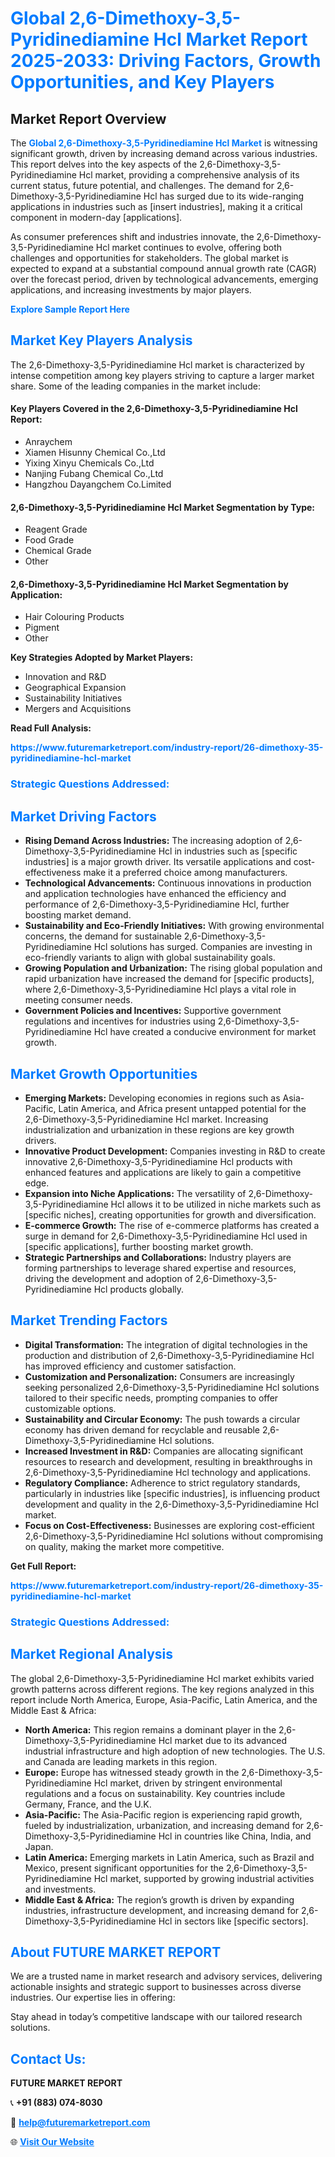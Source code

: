 <h1 style="color: #007BFF;">Global 2,6-Dimethoxy-3,5-Pyridinediamine Hcl Market Report 2025-2033: Driving Factors, Growth Opportunities, and Key Players</h1>

<section id="overview">
<h2>Market Report Overview</h2>
<p>The <a href="https://www.futuremarketreport.com/industry-report/26-dimethoxy-35-pyridinediamine-hcl-market" style="color: #007BFF; text-decoration: none;"><strong>Global 2,6-Dimethoxy-3,5-Pyridinediamine Hcl Market</strong></a> is witnessing significant growth, driven by increasing demand across various industries. This report delves into the key aspects of the 2,6-Dimethoxy-3,5-Pyridinediamine Hcl market, providing a comprehensive analysis of its current status, future potential, and challenges. The demand for 2,6-Dimethoxy-3,5-Pyridinediamine Hcl has surged due to its wide-ranging applications in industries such as [insert industries], making it a critical component in modern-day [applications].</p>
<p>As consumer preferences shift and industries innovate, the 2,6-Dimethoxy-3,5-Pyridinediamine Hcl market continues to evolve, offering both challenges and opportunities for stakeholders. The global market is expected to expand at a substantial compound annual growth rate (CAGR) over the forecast period, driven by technological advancements, emerging applications, and increasing investments by major players.</p>
</section>

<section id="overview">
<p><a href="https://www.futuremarketreport.com/request-sample/reportId=30068" style="color: #007BFF; text-decoration: none;"><strong>Explore Sample Report Here</strong></a></p>
</section>

<section id="key-players">
<h2 style="color: #007BFF;">Market Key Players Analysis</h2>
<p>The 2,6-Dimethoxy-3,5-Pyridinediamine Hcl market is characterized by intense competition among key players striving to capture a larger market share. Some of the leading companies in the market include:</p>
<h4>Key Players Covered in the 2,6-Dimethoxy-3,5-Pyridinediamine Hcl Report:</h4>
<ul><li>Anraychem</li><li>Xiamen Hisunny Chemical Co.,Ltd</li><li>Yixing Xinyu Chemicals Co.,Ltd</li><li>Nanjing Fubang Chemical Co.,Ltd</li><li>Hangzhou Dayangchem Co.Limited</li></ul>
<h4>2,6-Dimethoxy-3,5-Pyridinediamine Hcl Market Segmentation by Type:</h4>
<ul><li>Reagent Grade</li><li>Food Grade</li><li>Chemical Grade</li><li>Other</li></ul>

<h4>2,6-Dimethoxy-3,5-Pyridinediamine Hcl Market Segmentation by Application:</h4>
<ul><li>Hair Colouring Products</li><li>Pigment</li><li>Other</li></ul>
<p><strong>Key Strategies Adopted by Market Players:</strong></p>
<ul>
<li>Innovation and R&D</li>
<li>Geographical Expansion</li>
<li>Sustainability Initiatives</li>
<li>Mergers and Acquisitions</li>
</ul>
</section>

<section>
<p><strong>Read Full Analysis: </strong></p><a href="https://www.futuremarketreport.com/industry-report/26-dimethoxy-35-pyridinediamine-hcl-market" style="color: #007BFF; text-decoration: none;"><strong>https://www.futuremarketreport.com/industry-report/26-dimethoxy-35-pyridinediamine-hcl-market</strong></a>
<h3 style="color: #007BFF;">Strategic Questions Addressed:</h3>
</section>

<section id="driving-factors">
<h2 style="color: #007BFF;">Market Driving Factors</h2>
<ul>
<li><strong>Rising Demand Across Industries:</strong> The increasing adoption of 2,6-Dimethoxy-3,5-Pyridinediamine Hcl in industries such as [specific industries] is a major growth driver. Its versatile applications and cost-effectiveness make it a preferred choice among manufacturers.</li>
<li><strong>Technological Advancements:</strong> Continuous innovations in production and application technologies have enhanced the efficiency and performance of 2,6-Dimethoxy-3,5-Pyridinediamine Hcl, further boosting market demand.</li>
<li><strong>Sustainability and Eco-Friendly Initiatives:</strong> With growing environmental concerns, the demand for sustainable 2,6-Dimethoxy-3,5-Pyridinediamine Hcl solutions has surged. Companies are investing in eco-friendly variants to align with global sustainability goals.</li>
<li><strong>Growing Population and Urbanization:</strong> The rising global population and rapid urbanization have increased the demand for [specific products], where 2,6-Dimethoxy-3,5-Pyridinediamine Hcl plays a vital role in meeting consumer needs.</li>
<li><strong>Government Policies and Incentives:</strong> Supportive government regulations and incentives for industries using 2,6-Dimethoxy-3,5-Pyridinediamine Hcl have created a conducive environment for market growth.</li>
</ul>
</section>

<section id="growth-opportunities">
<h2 style="color: #007BFF;">Market Growth Opportunities</h2>
<ul>
<li><strong>Emerging Markets:</strong> Developing economies in regions such as Asia-Pacific, Latin America, and Africa present untapped potential for the 2,6-Dimethoxy-3,5-Pyridinediamine Hcl market. Increasing industrialization and urbanization in these regions are key growth drivers.</li>
<li><strong>Innovative Product Development:</strong> Companies investing in R&D to create innovative 2,6-Dimethoxy-3,5-Pyridinediamine Hcl products with enhanced features and applications are likely to gain a competitive edge.</li>
<li><strong>Expansion into Niche Applications:</strong> The versatility of 2,6-Dimethoxy-3,5-Pyridinediamine Hcl allows it to be utilized in niche markets such as [specific niches], creating opportunities for growth and diversification.</li>
<li><strong>E-commerce Growth:</strong> The rise of e-commerce platforms has created a surge in demand for 2,6-Dimethoxy-3,5-Pyridinediamine Hcl used in [specific applications], further boosting market growth.</li>
<li><strong>Strategic Partnerships and Collaborations:</strong> Industry players are forming partnerships to leverage shared expertise and resources, driving the development and adoption of 2,6-Dimethoxy-3,5-Pyridinediamine Hcl products globally.</li>
</ul>
</section>

<section id="trending-factors">
<h2 style="color: #007BFF;">Market Trending Factors</h2>
<ul>
<li><strong>Digital Transformation:</strong> The integration of digital technologies in the production and distribution of 2,6-Dimethoxy-3,5-Pyridinediamine Hcl has improved efficiency and customer satisfaction.</li>
<li><strong>Customization and Personalization:</strong> Consumers are increasingly seeking personalized 2,6-Dimethoxy-3,5-Pyridinediamine Hcl solutions tailored to their specific needs, prompting companies to offer customizable options.</li>
<li><strong>Sustainability and Circular Economy:</strong> The push towards a circular economy has driven demand for recyclable and reusable 2,6-Dimethoxy-3,5-Pyridinediamine Hcl solutions.</li>
<li><strong>Increased Investment in R&D:</strong> Companies are allocating significant resources to research and development, resulting in breakthroughs in 2,6-Dimethoxy-3,5-Pyridinediamine Hcl technology and applications.</li>
<li><strong>Regulatory Compliance:</strong> Adherence to strict regulatory standards, particularly in industries like [specific industries], is influencing product development and quality in the 2,6-Dimethoxy-3,5-Pyridinediamine Hcl market.</li>
<li><strong>Focus on Cost-Effectiveness:</strong> Businesses are exploring cost-efficient 2,6-Dimethoxy-3,5-Pyridinediamine Hcl solutions without compromising on quality, making the market more competitive.</li>
</ul>
</section>

<section>
<p><strong>Get Full Report: </strong></p><a href="https://www.futuremarketreport.com/industry-report/26-dimethoxy-35-pyridinediamine-hcl-market" style="color: #007BFF; text-decoration: none;"><strong>https://www.futuremarketreport.com/industry-report/26-dimethoxy-35-pyridinediamine-hcl-market</strong></a>
<h3 style="color: #007BFF;">Strategic Questions Addressed:</h3>
</section>


<section id="regional-analysis">
<h2 style="color: #007BFF;">Market Regional Analysis</h2>
<p>The global 2,6-Dimethoxy-3,5-Pyridinediamine Hcl market exhibits varied growth patterns across different regions. The key regions analyzed in this report include North America, Europe, Asia-Pacific, Latin America, and the Middle East & Africa:</p>
<ul>
<li><strong>North America:</strong> This region remains a dominant player in the 2,6-Dimethoxy-3,5-Pyridinediamine Hcl market due to its advanced industrial infrastructure and high adoption of new technologies. The U.S. and Canada are leading markets in this region.</li>
<li><strong>Europe:</strong> Europe has witnessed steady growth in the 2,6-Dimethoxy-3,5-Pyridinediamine Hcl market, driven by stringent environmental regulations and a focus on sustainability. Key countries include Germany, France, and the U.K.</li>
<li><strong>Asia-Pacific:</strong> The Asia-Pacific region is experiencing rapid growth, fueled by industrialization, urbanization, and increasing demand for 2,6-Dimethoxy-3,5-Pyridinediamine Hcl in countries like China, India, and Japan.</li>
<li><strong>Latin America:</strong> Emerging markets in Latin America, such as Brazil and Mexico, present significant opportunities for the 2,6-Dimethoxy-3,5-Pyridinediamine Hcl market, supported by growing industrial activities and investments.</li>
<li><strong>Middle East & Africa:</strong> The region’s growth is driven by expanding industries, infrastructure development, and increasing demand for 2,6-Dimethoxy-3,5-Pyridinediamine Hcl in sectors like [specific sectors].</li>
</ul>
</section>

<footer>
<h2 style="color: #007BFF;">About FUTURE MARKET REPORT</h2>
<p>We are a trusted name in market research and advisory services, delivering actionable insights and strategic support to businesses across diverse industries. Our expertise lies in offering:</p>

<p>Stay ahead in today’s competitive landscape with our tailored research solutions.</p>

<h2 style="color: #007BFF;">Contact Us:</h2>
<p><strong>FUTURE MARKET REPORT</strong></p>
<p>📞 <strong>+91 (883) 074-8030</strong></p>
<p>📧 <strong><a href="mailto:help@futuremarketreport.com" style="color: #007BFF;">help@futuremarketreport.com</a></strong></p>
<p>🌐 <strong><a href="https://www.futuremarketreport.com/" style="color: #007BFF;">Visit Our Website</a></strong></p>
</footer>